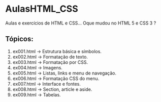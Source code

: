 # AulasHTML_CSS
Aulas e exercícios de HTML e CSS... Oque mudou no HTML 5 e CSS 3 ?

## Tópicos:
1. ex001.html -> Estrutura básica e símbolos.
2. ex002.html -> Formatação de texto.
3. ex003.html -> Formatação por CSS.
4. ex004.html -> Imagens.
5. ex005.html -> Listas, links e menu de navegação.
6. ex006.html -> Formatação CSS do menu.
7. ex007.html -> Interface e fontes.
8. ex008.html -> Section, article e aside.
9. ex009.html -> Tabelas.